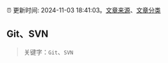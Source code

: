 :alarm_clock: 更新时间: 2024-11-03 18:41:03。[文章来源](/README.md)、[文章分类](/TAGS.md)

## Git、SVN


> 关键字：`Git`、`SVN`



